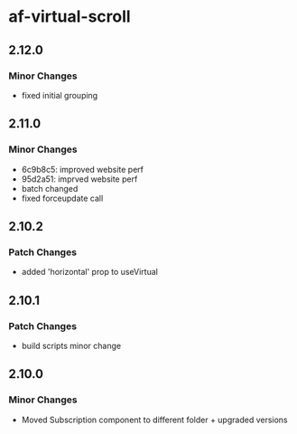 # af-virtual-scroll

## 2.12.0

### Minor Changes

-   fixed initial grouping

## 2.11.0

### Minor Changes

-   6c9b8c5: improved website perf
-   95d2a51: imprved website perf
-   batch changed
-   fixed forceupdate call

## 2.10.2

### Patch Changes

-   added 'horizontal' prop to useVirtual

## 2.10.1

### Patch Changes

-   build scripts minor change

## 2.10.0

### Minor Changes

-   Moved Subscription component to different folder + upgraded versions
